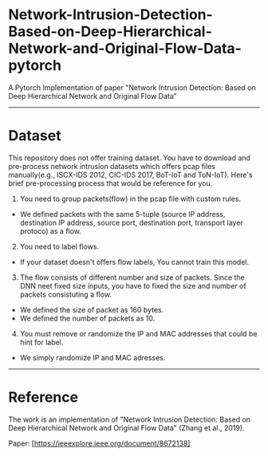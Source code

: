 # Network-Intrusion-Detection-Based-on-Deep-Hierarchical-Network-and-Original-Flow-Data-pytorch
A Pytorch Implementation of paper "Network Intrusion Detection: Based on Deep Hierarchical Network and Original Flow Data"

---

# Dataset
This repository does not offer training dataset.
You have to download and pre-process network intrusion datasets which offers pcap files manually(e.g., ISCX-IDS 2012, CIC-IDS 2017, BoT-IoT and ToN-IoT).
Here's brief pre-processing process that would be reference for you.

1. You need to group packets(flow) in the pcap file with custom rules.
- We defined packets with the same 5-tuple (source IP address, destination IP address, source port, destination port, transport layer protoco) as a flow.

2. You need to label flows.
- If your dataset doesn't offers flow labels, You cannot train this model.

3. The flow consists of different number and size of packets. Since the DNN neet fixed size inputs, you have to fixed the size and number of packets consistuting a flow.
- We defined the size of packet as 160 bytes.
- We defined the number of packets as 10.

4. You must remove or randomize the IP and MAC addresses that could be hint for label.
- We simply randomize IP and MAC adresses.

---

# Reference
The work is an implementation of "Network Intrusion Detection: Based on Deep Hierarchical Network and Original Flow Data" (Zhang et al., 2019).

Paper: [https://ieeexplore.ieee.org/document/8672138]
